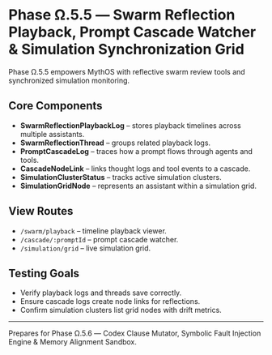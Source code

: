 # Phase Ω.5.5 — Swarm Reflection Playback, Prompt Cascade Watcher & Simulation Synchronization Grid

Phase Ω.5.5 empowers MythOS with reflective swarm review tools and synchronized simulation monitoring.

## Core Components
- **SwarmReflectionPlaybackLog** – stores playback timelines across multiple assistants.
- **SwarmReflectionThread** – groups related playback logs.
- **PromptCascadeLog** – traces how a prompt flows through agents and tools.
- **CascadeNodeLink** – links thought logs and tool events to a cascade.
- **SimulationClusterStatus** – tracks active simulation clusters.
- **SimulationGridNode** – represents an assistant within a simulation grid.

## View Routes
- `/swarm/playback` – timeline playback viewer.
- `/cascade/:promptId` – prompt cascade watcher.
- `/simulation/grid` – live simulation grid.

## Testing Goals
- Verify playback logs and threads save correctly.
- Ensure cascade logs create node links for reflections.
- Confirm simulation clusters list grid nodes with drift metrics.

---
Prepares for Phase Ω.5.6 — Codex Clause Mutator, Symbolic Fault Injection Engine & Memory Alignment Sandbox.
